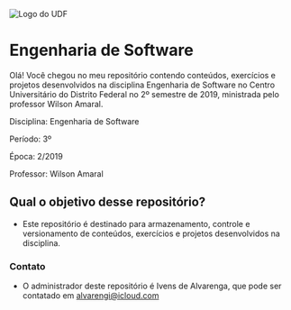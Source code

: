 ![Logo do UDF](https://scontent.fbsb1-1.fna.fbcdn.net/v/t1.0-9/53882724_2308535399183438_6493229942908649472_n.png?_nc_cat=101&_nc_oc=AQl9BhoxoyT3FcIEBeKk-A9b7dMEi9kOLipY3m3BhmCRwf_dJxlB7T9l5mXvejQtP2c&_nc_ht=scontent.fbsb1-1.fna&oh=020fbe40dc4cf65b37b75e229ed04dcb&oe=5DD039B7 "Logo do UDF")

# Engenharia de Software
Olá! Você chegou no meu repositório contendo conteúdos, exercícios e projetos desenvolvidos na disciplina Engenharia de Software no Centro Universitário do Distrito Federal no 2º semestre de 2019, ministrada pelo professor Wilson Amaral.

Disciplina: Engenharia de Software

Período: 3º

Época: 2/2019

Professor: Wilson Amaral

## Qual o objetivo desse repositório?
* Este repositório é destinado para armazenamento, controle e versionamento de conteúdos, exercícios e projetos desenvolvidos na disciplina.

### Contato
* O administrador deste repositório é Ivens de Alvarenga, que pode ser contatado em <alvarengi@icloud.com>
